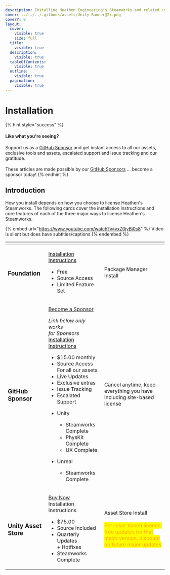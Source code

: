 ```yaml
---
description: Installing Heathen Engineering's Steamworks and related componenets.
cover: ../../../.gitbook/assets/Unity Banner@2x.png
coverY: 0
layout:
  cover:
    visible: true
    size: full
  title:
    visible: true
  description:
    visible: true
  tableOfContents:
    visible: true
  outline:
    visible: true
  pagination:
    visible: true
---
```


# Installation

{% hint style="success" %}
#### Like what you're seeing?

Support us as a [GitHub Sponsor](../../../become-a-sponsor/) and get instant access to all our assets, exclusive tools and assets, escalated support and issue tracking and our gratitude.\
\
These articles are made possible by our [GitHub Sponsors](../../../become-a-sponsor/) ... become a sponsor today!
{% endhint %}

## Introduction

How you install depends on how you choose to license Heathen's Steamworks. The following cards cover the installation instructions and core features of each of the three major ways to license Heathen's Steamworks.

{% embed url="https://www.youtube.com/watch?v=vxZ0jvBi0s8" %}
Video is silent but does have subtitles/captions
{% endembed %}

<table data-view="cards"><thead><tr><th></th><th></th><th></th></tr></thead><tbody><tr><td><h3>Foundation</h3></td><td><p><a href="https://github.com/heathen-engineering/SteamworksFoundation/tree/main/Unity">Installation Instructions</a></p><ul><li>Free</li><li>Source Access</li><li>Limited Feature Set</li></ul></td><td>Package Manager Install</td></tr><tr><td><h3>GitHub Sponsor</h3></td><td><p><a href="https://github.com/sponsors/heathen-engineering">Become a Sponsor</a></p><p><em>Link below only works</em><br><em>for Sponsors</em><br><a href="https://github.com/heathen-engineering/SourceRepo">Installation Instructions</a></p><ul><li>$15.00 monthly</li><li>Source Access<br>For all our assets</li><li>Live Updates</li><li>Exclusive extras</li><li>Issue Tracking</li><li>Escalated Support</li><li><p>Unity</p><ul><li>Steamworks Complete</li><li>PhysKit Complete</li><li>UX Complete</li></ul></li><li><p>Unreal</p><ul><li>Steamworks Complete</li></ul></li></ul></td><td>Cancel anytime, keep everything you have including site-based license</td></tr><tr><td><h3>Unity Asset Store</h3></td><td><p><a href="https://assetstore.unity.com/packages/tools/integration/steam-api-steamworks-complete-246652">Buy Now</a><br>Installation Instructions</p><ul><li>$75.00</li><li>Source Included</li><li>Quarterly Updates<br>+ Hotfixes</li><li>Steamworks Complete</li></ul></td><td>Asset Store Install<br><br><mark style="color:orange;">Per-user based license, free updates for that major version, discount on future major updates</mark></td></tr></tbody></table>

